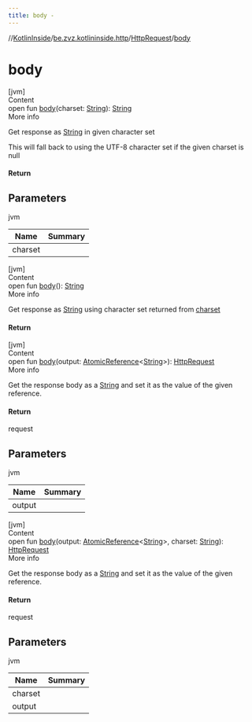 ```yaml
---
title: body -
---
```

//[KotlinInside](../../index.md)/[be.zvz.kotlininside.http](../index.md)/[HttpRequest](index.md)/[body](body.md)



# body  
[jvm]  
Content  
open fun [body](body.md)(charset: [String](https://docs.oracle.com/javase/7/docs/api/java/lang/String.html)): [String](https://docs.oracle.com/javase/7/docs/api/java/lang/String.html)  
More info  


Get response as [String](https://docs.oracle.com/javase/7/docs/api/java/lang/String.html) in given character set 



 This will fall back to using the UTF-8 character set if the given charset is null



#### Return  


## Parameters  
  
jvm  
  
|  Name|  Summary| 
|---|---|
| <a name="be.zvz.kotlininside.http/HttpRequest/body/#java.lang.String/PointingToDeclaration/"></a>charset| <a name="be.zvz.kotlininside.http/HttpRequest/body/#java.lang.String/PointingToDeclaration/"></a>
  
  


[jvm]  
Content  
open fun [body](body.md)(): [String](https://docs.oracle.com/javase/7/docs/api/java/lang/String.html)  
More info  


Get response as [String](https://docs.oracle.com/javase/7/docs/api/java/lang/String.html) using character set returned from [charset](charset.md)



#### Return  
  


[jvm]  
Content  
open fun [body](body.md)(output: [AtomicReference](https://docs.oracle.com/javase/7/docs/api/java/util/concurrent/atomic/AtomicReference.html)<[String](https://docs.oracle.com/javase/7/docs/api/java/lang/String.html)>): [HttpRequest](index.md)  
More info  


Get the response body as a [String](https://docs.oracle.com/javase/7/docs/api/java/lang/String.html) and set it as the value of the given reference.



#### Return  


request



## Parameters  
  
jvm  
  
|  Name|  Summary| 
|---|---|
| <a name="be.zvz.kotlininside.http/HttpRequest/body/#java.util.concurrent.atomic.AtomicReference<java.lang.String>/PointingToDeclaration/"></a>output| <a name="be.zvz.kotlininside.http/HttpRequest/body/#java.util.concurrent.atomic.AtomicReference<java.lang.String>/PointingToDeclaration/"></a>
  
  


[jvm]  
Content  
open fun [body](body.md)(output: [AtomicReference](https://docs.oracle.com/javase/7/docs/api/java/util/concurrent/atomic/AtomicReference.html)<[String](https://docs.oracle.com/javase/7/docs/api/java/lang/String.html)>, charset: [String](https://docs.oracle.com/javase/7/docs/api/java/lang/String.html)): [HttpRequest](index.md)  
More info  


Get the response body as a [String](https://docs.oracle.com/javase/7/docs/api/java/lang/String.html) and set it as the value of the given reference.



#### Return  


request



## Parameters  
  
jvm  
  
|  Name|  Summary| 
|---|---|
| <a name="be.zvz.kotlininside.http/HttpRequest/body/#java.util.concurrent.atomic.AtomicReference<java.lang.String>#java.lang.String/PointingToDeclaration/"></a>charset| <a name="be.zvz.kotlininside.http/HttpRequest/body/#java.util.concurrent.atomic.AtomicReference<java.lang.String>#java.lang.String/PointingToDeclaration/"></a>
| <a name="be.zvz.kotlininside.http/HttpRequest/body/#java.util.concurrent.atomic.AtomicReference<java.lang.String>#java.lang.String/PointingToDeclaration/"></a>output| <a name="be.zvz.kotlininside.http/HttpRequest/body/#java.util.concurrent.atomic.AtomicReference<java.lang.String>#java.lang.String/PointingToDeclaration/"></a>
  
  



